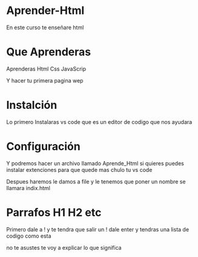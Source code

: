 # Aprender-Html
En este curso te enseñare html

# Que Aprenderas

Aprenderas Html Css JavaScrip 

Y hacer tu primera pagina wep

# Instalción

Lo primero Instalaras vs code que es un editor de codigo que nos ayudara

# Configuración

Y podremos hacer un archivo llamado Aprende_Html si quieres puedes instalar extenciones para que quede mas chulo tu vs code

Despues haremos le damos a file y le tenemos que poner un nombre se llamara indix.html

# Parrafos H1 H2 etc

Primero dale a ! y te tendra que salir un ! dale enter y tendras una lista de codigo como esta

<!DOCTYPE html>

<html lang="en">

<head>
 
  <meta charset="UTF-8">

  <meta name="viewport" content="width=device-width, initial-scale=1.0">

  <title>Document</title>

</head>

<body>
    

</body>

</html>

no te asustes te voy a explicar lo que significa 

